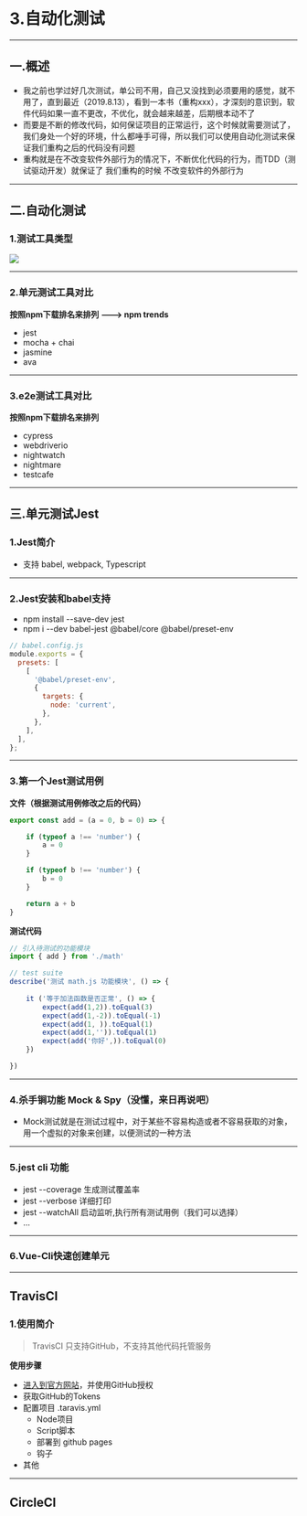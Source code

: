 # 3.自动化测试

---

## 一.概述

- 我之前也学过好几次测试，单公司不用，自己又没找到必须要用的感觉，就不用了，直到最近（2019.8.13），看到一本书（重构xxx），才深刻的意识到，软件代码如果一直不更改，不优化，就会越来越差，后期根本动不了
- 而要是不断的修改代码，如何保证项目的正常运行，这个时候就需要测试了，我们身处一个好的环境，什么都唾手可得，所以我们可以使用自动化测试来保证我们重构之后的代码没有问题
- 重构就是在不改变软件外部行为的情况下，不断优化代码的行为，而TDD（测试驱动开发）就保证了 我们重构的时候 不改变软件的外部行为

---

## 二.自动化测试

### 1.测试工具类型

<img src="https://itzkp-1253302184.cos.ap-beijing.myqcloud.com/notes/2.notes/8.4%E5%89%8D%E7%AB%AF%E4%BB%A3%E7%A0%81%E8%B4%A8%E9%87%8F/3.%E8%87%AA%E5%8A%A8%E5%8C%96%E6%B5%8B%E8%AF%95/1.%E6%B5%8B%E8%AF%95%E6%A1%86%E6%9E%B6%E5%88%86%E7%B1%BB.png" />

---

### 2.单元测试工具对比

**按照npm下载排名来排列 ---> npm trends**

- jest
- mocha + chai 
- jasmine
- ava


---

### 3.e2e测试工具对比

**按照npm下载排名来排列**

- cypress
- webdriverio
- nightwatch
- nightmare
- testcafe


---

## 三.单元测试Jest

### 1.Jest简介

- 支持 babel, webpack, Typescript

---

### 2.Jest安装和babel支持

- npm install --save-dev jest
- npm i --dev babel-jest @babel/core @babel/preset-env

```js
// babel.config.js
module.exports = {
  presets: [
    [
      '@babel/preset-env',
      {
        targets: {
          node: 'current',
        },
      },
    ],
  ],
};
```

---

### 3.第一个Jest测试用例

**文件（根据测试用例修改之后的代码）**

```js
export const add = (a = 0, b = 0) => {

    if (typeof a !== 'number') {
        a = 0
    }

    if (typeof b !== 'number') {
        b = 0
    }

    return a + b
}
```

**测试代码**

```js
// 引入待测试的功能模块
import { add } from './math'

// test suite
describe('测试 math.js 功能模块', () => {
    
    it ('等于加法函数是否正常', () => {
        expect(add(1,2)).toEqual(3)
        expect(add(1,-2)).toEqual(-1)
        expect(add(1, )).toEqual(1)
        expect(add(1,'')).toEqual(1)
        expect(add('你好',)).toEqual(0)
    })

})

```


---

### 4.杀手锏功能 Mock & Spy（没懂，来日再说吧）

- Mock测试就是在测试过程中，对于某些不容易构造或者不容易获取的对象，用一个虚拟的对象来创建，以便测试的一种方法

---

### 5.jest cli 功能

- jest --coverage 生成测试覆盖率
- jest --verbose 详细打印
- jest --watchAll 启动监听,执行所有测试用例（我们可以选择）
- ...

--- 

### 6.Vue-Cli快速创建单元


---

## TravisCI

### 1.使用简介

> TravisCI 只支持GitHub，不支持其他代码托管服务

**使用步骤**

- [进入到官方网站](http://travis-ci.org/)，并使用GitHub授权
- 获取GitHub的Tokens
- 配置项目 .taravis.yml
  - Node项目
  - Script脚本
  - 部署到 github pages
  - 钩子
- 其他

---

## CircleCI

